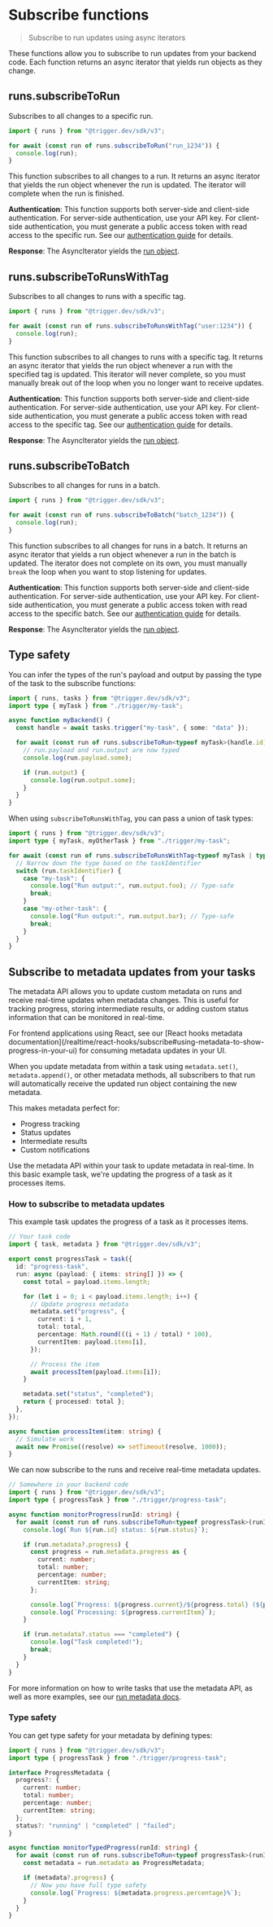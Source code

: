 # Subscribe functions

> Subscribe to run updates using async iterators

These functions allow you to subscribe to run updates from your backend code. Each function returns an async iterator that yields run objects as they change.

## runs.subscribeToRun

Subscribes to all changes to a specific run.

```ts Example
import { runs } from "@trigger.dev/sdk/v3";

for await (const run of runs.subscribeToRun("run_1234")) {
  console.log(run);
}
```

This function subscribes to all changes to a run. It returns an async iterator that yields the run object whenever the run is updated. The iterator will complete when the run is finished.

**Authentication**: This function supports both server-side and client-side authentication. For server-side authentication, use your API key. For client-side authentication, you must generate a public access token with read access to the specific run. See our [authentication guide](/realtime/auth) for details.

**Response**: The AsyncIterator yields the [run object](/realtime/run-object).

## runs.subscribeToRunsWithTag

Subscribes to all changes to runs with a specific tag.

```ts Example
import { runs } from "@trigger.dev/sdk/v3";

for await (const run of runs.subscribeToRunsWithTag("user:1234")) {
  console.log(run);
}
```

This function subscribes to all changes to runs with a specific tag. It returns an async iterator that yields the run object whenever a run with the specified tag is updated. This iterator will never complete, so you must manually break out of the loop when you no longer want to receive updates.

**Authentication**: This function supports both server-side and client-side authentication. For server-side authentication, use your API key. For client-side authentication, you must generate a public access token with read access to the specific tag. See our [authentication guide](/realtime/auth) for details.

**Response**: The AsyncIterator yields the [run object](/realtime/run-object).

## runs.subscribeToBatch

Subscribes to all changes for runs in a batch.

```ts Example
import { runs } from "@trigger.dev/sdk/v3";

for await (const run of runs.subscribeToBatch("batch_1234")) {
  console.log(run);
}
```

This function subscribes to all changes for runs in a batch. It returns an async iterator that yields a run object whenever a run in the batch is updated. The iterator does not complete on its own, you must manually `break` the loop when you want to stop listening for updates.

**Authentication**: This function supports both server-side and client-side authentication. For server-side authentication, use your API key. For client-side authentication, you must generate a public access token with read access to the specific batch. See our [authentication guide](/realtime/auth) for details.

**Response**: The AsyncIterator yields the [run object](/realtime/run-object).

## Type safety

You can infer the types of the run's payload and output by passing the type of the task to the subscribe functions:

```ts
import { runs, tasks } from "@trigger.dev/sdk/v3";
import type { myTask } from "./trigger/my-task";

async function myBackend() {
  const handle = await tasks.trigger("my-task", { some: "data" });

  for await (const run of runs.subscribeToRun<typeof myTask>(handle.id)) {
    // run.payload and run.output are now typed
    console.log(run.payload.some);

    if (run.output) {
      console.log(run.output.some);
    }
  }
}
```

When using `subscribeToRunsWithTag`, you can pass a union of task types:

```ts
import { runs } from "@trigger.dev/sdk/v3";
import type { myTask, myOtherTask } from "./trigger/my-task";

for await (const run of runs.subscribeToRunsWithTag<typeof myTask | typeof myOtherTask>("my-tag")) {
  // Narrow down the type based on the taskIdentifier
  switch (run.taskIdentifier) {
    case "my-task": {
      console.log("Run output:", run.output.foo); // Type-safe
      break;
    }
    case "my-other-task": {
      console.log("Run output:", run.output.bar); // Type-safe
      break;
    }
  }
}
```

## Subscribe to metadata updates from your tasks

The metadata API allows you to update custom metadata on runs and receive real-time updates when metadata changes. This is useful for tracking progress, storing intermediate results, or adding custom status information that can be monitored in real-time.

<Note>
  For frontend applications using React, see our [React hooks metadata
  documentation](/realtime/react-hooks/subscribe#using-metadata-to-show-progress-in-your-ui) for
  consuming metadata updates in your UI.
</Note>

When you update metadata from within a task using `metadata.set()`, `metadata.append()`, or other metadata methods, all subscribers to that run will automatically receive the updated run object containing the new metadata.

This makes metadata perfect for:

* Progress tracking
* Status updates
* Intermediate results
* Custom notifications

Use the metadata API within your task to update metadata in real-time. In this basic example task, we're updating the progress of a task as it processes items.

### How to subscribe to metadata updates

This example task updates the progress of a task as it processes items.

```ts
// Your task code
import { task, metadata } from "@trigger.dev/sdk/v3";

export const progressTask = task({
  id: "progress-task",
  run: async (payload: { items: string[] }) => {
    const total = payload.items.length;

    for (let i = 0; i < payload.items.length; i++) {
      // Update progress metadata
      metadata.set("progress", {
        current: i + 1,
        total: total,
        percentage: Math.round(((i + 1) / total) * 100),
        currentItem: payload.items[i],
      });

      // Process the item
      await processItem(payload.items[i]);
    }

    metadata.set("status", "completed");
    return { processed: total };
  },
});

async function processItem(item: string) {
  // Simulate work
  await new Promise((resolve) => setTimeout(resolve, 1000));
}
```

We can now subscribe to the runs and receive real-time metadata updates.

```ts
// Somewhere in your backend code
import { runs } from "@trigger.dev/sdk/v3";
import type { progressTask } from "./trigger/progress-task";

async function monitorProgress(runId: string) {
  for await (const run of runs.subscribeToRun<typeof progressTask>(runId)) {
    console.log(`Run ${run.id} status: ${run.status}`);

    if (run.metadata?.progress) {
      const progress = run.metadata.progress as {
        current: number;
        total: number;
        percentage: number;
        currentItem: string;
      };

      console.log(`Progress: ${progress.current}/${progress.total} (${progress.percentage}%)`);
      console.log(`Processing: ${progress.currentItem}`);
    }

    if (run.metadata?.status === "completed") {
      console.log("Task completed!");
      break;
    }
  }
}
```

For more information on how to write tasks that use the metadata API, as well as more examples, see our [run metadata docs](/runs/metadata#more-metadata-task-examples).

### Type safety

You can get type safety for your metadata by defining types:

```ts
import { runs } from "@trigger.dev/sdk/v3";
import type { progressTask } from "./trigger/progress-task";

interface ProgressMetadata {
  progress?: {
    current: number;
    total: number;
    percentage: number;
    currentItem: string;
  };
  status?: "running" | "completed" | "failed";
}

async function monitorTypedProgress(runId: string) {
  for await (const run of runs.subscribeToRun<typeof progressTask>(runId)) {
    const metadata = run.metadata as ProgressMetadata;

    if (metadata?.progress) {
      // Now you have full type safety
      console.log(`Progress: ${metadata.progress.percentage}%`);
    }
  }
}
```
